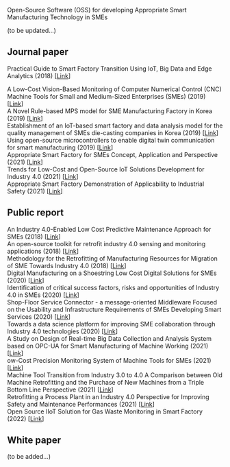 Open-Source Software (OSS) for developing Appropriate Smart Manufacturing Technology in SMEs

(to be updated...)

## Journal paper
Practical Guide to Smart Factory Transition Using IoT, Big Data and Edge Analytics (2018) [[Link]()]  

A Low-Cost Vision-Based Monitoring of Computer Numerical Control (CNC) Machine Tools for Small and Medium-Sized Enterprises (SMEs) (2019) [[Link](https://doi.org/10.3390/s19204506)]  
A Novel Rule-based MPS model for SME Manufacturing Factory in Korea (2019) [[Link]()]  
Establishment of an IoT-based smart factory and data analysis model for the quality management of SMEs die-casting companies in Korea (2019) [[Link]()]  
Using open-source microcontrollers to enable digital twin communication for smart manufacturing (2019) [[Link]()]  
Appropriate Smart Factory for SMEs Concept, Application and Perspective (2021) [[Link]()]  
Trends for Low-Cost and Open-Source IoT Solutions Development for Industry 4.0 (2021) [[Link]()]  
Appropriate Smart Factory Demonstration of Applicability to Industrial Safety (2021) [[Link]()]  

## Public report
An Industry 4.0-Enabled Low Cost Predictive Maintenance Approach for SMEs (2018) [[Link]()]  
An open-source toolkit for retrofit industry 4.0 sensing and monitoring applications (2018) [[Link]()]  
Methodology for the Retrofitting of Manufacturing Resources for Migration of SME Towards Industry 4.0 (2018) [[Link]()]  
Digital Manufacturing on a Shoestring Low Cost Digital Solutions for SMEs (2020) [[Link]()]  
Identification of critical success factors, risks and opportunities of Industry 4.0 in SMEs (2020) [[Link]()]  
Shop-Floor Service Connector - a message-oriented Middleware Focused on the Usability and Infrastructure Requirements of SMEs Developing Smart Services (2020) [[Link]()]  
Towards a data science platform for improving SME collaboration through Industry 4.0 technologies (2020) [[Link]()]  
A Study on Design of Real-time Big Data Collection and Analysis System based on OPC-UA for Smart Manufacturing of Machine Working (2021) [[Link]()]  
ow-Cost Precision Monitoring System of Machine Tools for SMEs (2021) [[Link]()]  
Machine Tool Transition from Industry 3.0 to 4.0 A Comparison between Old Machine Retrofitting and the Purchase of New Machines from a Triple Bottom Line Perspective (2021) [[Link]()]  
Retrofitting a Process Plant in an Industry 4.0 Perspective for Improving Safety and Maintenance Performances (2021) [[Link]()]  
Open Source IIoT Solution for Gas Waste Monitoring in Smart Factory (2022) [[Link]()]  

## White paper
(to be added...)
